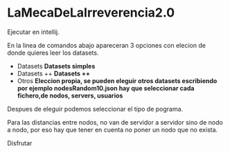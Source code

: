 # LaMecaDeLaIrreverencia2.0
Ejecutar en intellij.

En la linea de comandos abajo apareceran 3 opciones con elecion de donde quieres leer los datasets.

*  Datasets **Datasets simples**
*  Datasets ++  **Datasets ++**
*  Otros **Eleccion propia, se pueden eleguir otros datasets escribiendo por ejemplo nodesRandom10.json hay que seleccionar cada fichero,de nodos, servers, usuarios**

Despues de eleguir podemos seleccionar el tipo de pograma.

Para las distancias entre nodos, no van de servidor a servidor sino de nodo a nodo, por eso hay que tener en cuenta no poner un nodo que no exista.

Disfrutar
